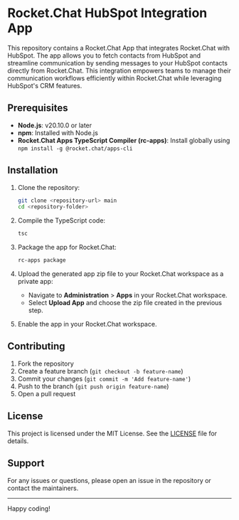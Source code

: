 # Rocket.Chat HubSpot Integration App

This repository contains a Rocket.Chat App that integrates Rocket.Chat with HubSpot. The app allows you to fetch contacts from HubSpot and streamline communication by sending messages to your HubSpot contacts directly from Rocket.Chat. This integration empowers teams to manage their communication workflows efficiently within Rocket.Chat while leveraging HubSpot's CRM features.

## Prerequisites

- **Node.js**: v20.10.0 or later
- **npm**: Installed with Node.js
- **Rocket.Chat Apps TypeScript Compiler (rc-apps)**: Install globally using `npm install -g @rocket.chat/apps-cli`

## Installation

1. Clone the repository:
   ```bash
   git clone <repository-url> main
   cd <repository-folder>
   ```

2. Compile the TypeScript code:
   ```bash
   tsc
   ```
3. Package the app for Rocket.Chat:
   ```bash
   rc-apps package
   ```
4. Upload the generated app zip file to your Rocket.Chat workspace as a private app:
   - Navigate to **Administration** > **Apps** in your Rocket.Chat workspace.
   - Select **Upload App** and choose the zip file created in the previous step.

5. Enable the app in your Rocket.Chat workspace.

## Contributing

1. Fork the repository
2. Create a feature branch (`git checkout -b feature-name`)
3. Commit your changes (`git commit -m 'Add feature-name'`)
4. Push to the branch (`git push origin feature-name`)
5. Open a pull request

## License

This project is licensed under the MIT License. See the [LICENSE](LICENSE) file for details.

## Support

For any issues or questions, please open an issue in the repository or contact the maintainers.

---

Happy coding!
